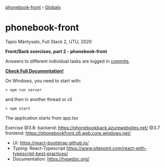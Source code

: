 [phonebook-front](./docs/README.md) › [Globals](./docs/globals.md)

# phonebook-front

Tapio Mäntysalo, Full Stack 2, UTU, 2020

**Front/Back exercises, part 2 - phonebook-front**

Answers to different individual tasks are logged in [commits](https://gitlab.utu.fi/dfte/fullstack-2020/web-basics/phonebook-front).

**[Check Full Documentation!](./docs/globals.md)**

On Windows, you need to start with:
```
> npm run server
```
and then in another thread or cli
```
> npm start
```

The application starts from app.tsx

Exercise @3.8: backend: https://phonebookback.azurewebsites.net/ @3.7 frontend: https://phonebookfront.z6.web.core.windows.net/

* UI: https://react-bootstrap.github.io/
* Typing: React-Typescript https://www.sitepoint.com/react-with-typescript-best-practices/
* Documentation: https://typedoc.org/
